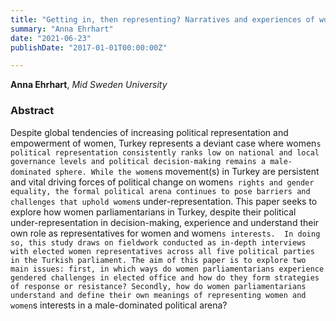 ```yaml
---
title: "Getting in, then representing? Narratives and experiences of women parliamentarians on doing and shaping women’s political representation in Turkey"
summary: "Anna Ehrhart"
date: "2021-06-23"
publishDate: "2017-01-01T00:00:00Z"

---
```


**Anna Ehrhart**, *Mid Sweden University*

### Abstract

Despite global tendencies of increasing political representation and empowerment of women, Turkey represents a deviant case where women`s political representation consistently ranks low on national and local governance levels and political decision-making remains a male-dominated sphere. While the women`s movement(s) in Turkey are persistent and vital driving forces of political change on women`s rights and gender equality, the formal political arena continues to pose barriers and challenges that uphold women`s under-representation. This paper seeks to explore how women parliamentarians in Turkey, despite their political under-representation in decision-making, experience and understand their own role as representatives for women and women`s interests. 
In doing so, this study draws on fieldwork conducted as in-depth interviews with elected women representatives across all five political parties in the Turkish parliament. The aim of this paper is to explore two main issues: first, in which ways do women parliamentarians experience gendered challenges in elected office and how do they form strategies of response or resistance? Secondly, how do women parliamentarians understand and define their own meanings of representing women and women`s interests in a male-dominated political arena?
